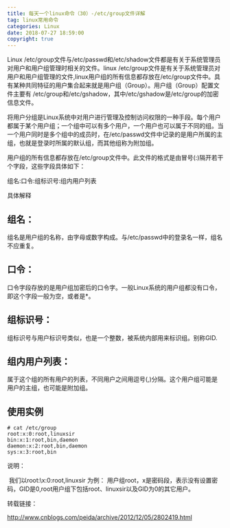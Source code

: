 ```yaml
---
title: 每天一个linux命令（30）-/etc/group文件详解
tag: linux常用命令
categories: Linux
date: 2018-07-27 18:59:00
copyright: true
---
```


Linux /etc/group文件与/etc/passwd和/etc/shadow文件都是有关于系统管理员对用户和用户组管理时相关的文件。linux /etc/group文件是有关于系统管理员对用户和用户组管理的文件,linux用户组的所有信息都存放在/etc/group文件中。具有某种共同特征的用户集合起来就是用户组（Group）。用户组（Group）配置文件主要有 /etc/group和/etc/gshadow，其中/etc/gshadow是/etc/group的加密信息文件。

<!--more-->

将用户分组是Linux系统中对用户进行管理及控制访问权限的一种手段。每个用户都属于某个用户组；一个组中可以有多个用户，一个用户也可以属于不同的组。当一个用户同时是多个组中的成员时，在/etc/passwd文件中记录的是用户所属的主组，也就是登录时所属的默认组，而其他组称为附加组。

用户组的所有信息都存放在/etc/group文件中。此文件的格式是由冒号(:)隔开若干个字段，这些字段具体如下：

组名:口令:组标识号:组内用户列表

具体解释

## 组名：

组名是用户组的名称，由字母或数字构成。与/etc/passwd中的登录名一样，组名不应重复。

## 口令：

口令字段存放的是用户组加密后的口令字。一般Linux系统的用户组都没有口令，即这个字段一般为空，或者是*。

## 组标识号：

组标识号与用户标识号类似，也是一个整数，被系统内部用来标识组。别称GID.

## 组内用户列表：

属于这个组的所有用户的列表，不同用户之间用逗号(,)分隔。这个用户组可能是用户的主组，也可能是附加组。

## 使用实例

```
# cat /etc/group
root:x:0:root,linuxsir
bin:x:1:root,bin,daemon
daemon:x:2:root,bin,daemon
sys:x:3:root,bin
```

 说明：

​    我们以root:\x:0:root,linuxsir 为例： 用户组root，x是密码段，表示没有设置密码，GID是0,root用户组下包括root、linuxsir以及GID为0的其它用户。

转载链接：

http://www.cnblogs.com/peida/archive/2012/12/05/2802419.html